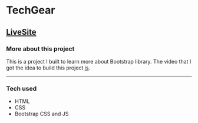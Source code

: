 # TechGear

## [LiveSite](https://shayantechgear-1.netlify.app/)

### More about this project

This is a project I built to learn more about Bootstrap library.
The video that I got the idea to build this project [is](https://www.youtube.com/watch?v=UgfjTV5pEC4).

---

### Tech used

- HTML
- CSS
- Bootstrap CSS and JS
